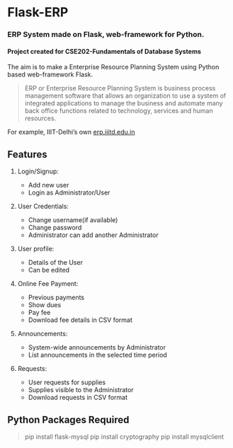 # Flask-ERP
### ERP System made on Flask, web-framework for Python.
#### Project created for CSE202-Fundamentals of Database Systems

The aim is to make a Enterprise Resource Planning System using Python based web-framework
Flask.

> ERP or Enterprise Resource Planning System is business process management software that allows an organization to use a system of integrated applications to manage the business and automate many back office functions related to technology, services and human resources.

For example, IIIT-Delhi’s own [erp.iiitd.edu.in](https://erp.iiitd.edu.in)

## Features
1. Login/Signup:
	* Add new user
	* Login as Administrator/User

2. User Credentials:
	* Change username(if available)
	* Change password
	* Administrator can add another Administrator

3. User profile:
	* Details of the User
	* Can be edited

4. Online Fee Payment:
	* Previous payments
	* Show dues
	* Pay fee
	* Download fee details in CSV format

5. Announcements:
	* System-wide announcements by Administrator
	* List announcements in the selected time period

6. Requests:
	* User requests for supplies
	* Supplies visible to the Administrator
	* Download requests in CSV format
	
## Python Packages Required
> pip install flask-mysql
> pip install cryptography
> pip install mysqlclient